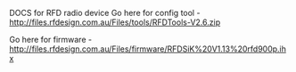DOCS for RFD radio device
Go here for config tool - http://files.rfdesign.com.au/Files/tools/RFDTools-V2.6.zip

Go here for firmware - http://files.rfdesign.com.au/Files/firmware/RFDSiK%20V1.13%20rfd900p.ihx
